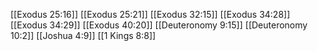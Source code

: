 [[Exodus 25:16]]
[[Exodus 25:21]]
[[Exodus 32:15]]
[[Exodus 34:28]]
[[Exodus 34:29]]
[[Exodus 40:20]]
[[Deuteronomy 9:15]]
[[Deuteronomy 10:2]]
[[Joshua 4:9]]
[[1 Kings 8:8]]
